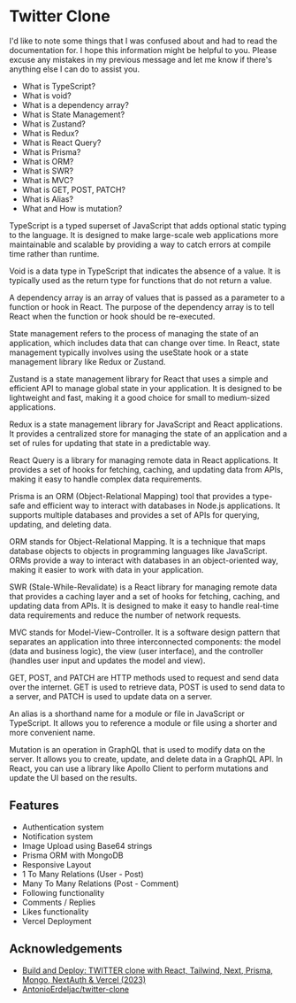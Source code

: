# Twitter Clone 

I'd like to note some things that I was confused about and had to read the documentation for. I hope this information might be helpful to you. Please excuse any mistakes in my previous message and let me know if there's anything else I can do to assist you.


- What is TypeScript?
- What is void?
- What is a dependency array?
- What is State Management?
- What is Zustand?
- What is Redux?
- What is React Query?
- What is Prisma?
- What is ORM?
- What is SWR?
- What is MVC?
- What is GET, POST, PATCH?
- What is Alias?
- What and How is mutation?

TypeScript is a typed superset of JavaScript that adds optional static typing to the language. It is designed to make large-scale web applications more maintainable and scalable by providing a way to catch errors at compile time rather than runtime.

Void is a data type in TypeScript that indicates the absence of a value. It is typically used as the return type for functions that do not return a value.

A dependency array is an array of values that is passed as a parameter to a function or hook in React. The purpose of the dependency array is to tell React when the function or hook should be re-executed.

State management refers to the process of managing the state of an application, which includes data that can change over time. In React, state management typically involves using the useState hook or a state management library like Redux or Zustand.

Zustand is a state management library for React that uses a simple and efficient API to manage global state in your application. It is designed to be lightweight and fast, making it a good choice for small to medium-sized applications.

Redux is a state management library for JavaScript and React applications. It provides a centralized store for managing the state of an application and a set of rules for updating that state in a predictable way.

React Query is a library for managing remote data in React applications. It provides a set of hooks for fetching, caching, and updating data from APIs, making it easy to handle complex data requirements.

Prisma is an ORM (Object-Relational Mapping) tool that provides a type-safe and efficient way to interact with databases in Node.js applications. It supports multiple databases and provides a set of APIs for querying, updating, and deleting data.

ORM stands for Object-Relational Mapping. It is a technique that maps database objects to objects in programming languages like JavaScript. ORMs provide a way to interact with databases in an object-oriented way, making it easier to work with data in your application.

SWR (Stale-While-Revalidate) is a React library for managing remote data that provides a caching layer and a set of hooks for fetching, caching, and updating data from APIs. It is designed to make it easy to handle real-time data requirements and reduce the number of network requests.

MVC stands for Model-View-Controller. It is a software design pattern that separates an application into three interconnected components: the model (data and business logic), the view (user interface), and the controller (handles user input and updates the model and view).

GET, POST, and PATCH are HTTP methods used to request and send data over the internet. GET is used to retrieve data, POST is used to send data to a server, and PATCH is used to update data on a server.

An alias is a shorthand name for a module or file in JavaScript or TypeScript. It allows you to reference a module or file using a shorter and more convenient name.

Mutation is an operation in GraphQL that is used to modify data on the server. It allows you to create, update, and delete data in a GraphQL API. In React, you can use a library like Apollo Client to perform mutations and update the UI based on the results.

## Features

- Authentication system
- Notification system
- Image Upload using Base64 strings
- Prisma ORM with MongoDB
- Responsive Layout
- 1 To Many Relations (User - Post)
- Many To Many Relations (Post - Comment)
- Following functionality
- Comments / Replies
- Likes functionality
- Vercel Deployment


## Acknowledgements

 - [Build and Deploy: TWITTER clone with React, Tailwind, Next, Prisma, Mongo, NextAuth & Vercel (2023)](https://www.youtube.com/watch?v=ytkG7RT6SvU)
 - [AntonioErdeljac/twitter-clone](https://github.com/AntonioErdeljac/twitter-clone)

